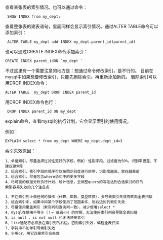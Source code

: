 查看某张表的索引情况。也可以通过命令：

```
 SHOW INDEX from my_dept;
```

查看整张表的建表语句，里面同样会显示索引情况。通过ALTER TABLE命令可以添加索引：

```
 ALTER TABLE my_dept add INDEX my_dept.parent_id(parent_id)
```

也可以通过CREATE INDEX命令添加索引：

```
CREATE INDEX parent_idON `my_dept ` 
```

不过这里有一个需要注意的地方是：想通过命令修改索引，是不行的。
目前在mysql中如果想要修改索引，只能先删除索引，再重新添加新的。
删除索引可以用DROP INDEX命令：

```
ALTER TABLE  my_dept DROP INDEX parent_id 
```

用DROP INDEX命令也行：

```
 DROP INDEX parent_id ON my_dept
```
explain命令，查看mysql的执行计划，它会显示索引的使用情况。

例如：

```
EXPLAIN select * from my_dept WHERE my_dept.dept_id=3
```
索引失效原因：

```
1、单值索引，尽量选择过滤性更好的字段，例如：性别字段，过滤度为50%，识别率很差，不建议建索引
2、组合索引，索引字段的顺序可以按照识别度进行排序，识别度越高，放在越靠前
3、组合索引，尽量包含where语句中的更多字段
4、尽可能的根据分析执行计划、统计信息，去调整query的写法达到合适索引的目的
索引容易失效的几个注意点

1、不在索引列上做任何的操作（计算、函数、类型转换），会导致索引失效而转向全表扫描
2、组合索引中，如果中间某个字段使用了范围条件，则右边的列索引失效
3、尽量使用覆盖索引（索引列和查询列一致），减少使用select *
4、mysql在使用不等于（！= 或者<>）的时候，无法使用索引列会导致全表扫描
5、is null ，is not null 也无法使用索引
6、like通配符必须放在索引列的右边，否则索引失效，编程全表扫描
7、字符串不加单引号索引失效
8、少用or，用它连接索引会失效
```
